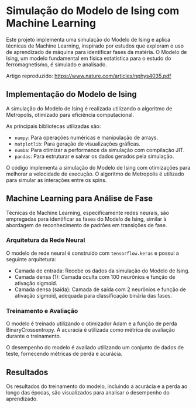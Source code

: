 # Simulação do Modelo de Ising com Machine Learning

Este projeto implementa uma simulação do Modelo de Ising e aplica técnicas de Machine Learning, inspirado por estudos que exploram o uso de aprendizado de máquina para identificar fases da matéria. O Modelo de Ising, um modelo fundamental em física estatística para o estudo do ferromagnetismo, é simulado e analisado.

Artigo reproduzido: https://www.nature.com/articles/nphys4035.pdf

## Implementação do Modelo de Ising

A simulação do Modelo de Ising é realizada utilizando o algoritmo de Metropolis, otimizado para eficiência computacional.

As principais bibliotecas utilizadas são:

* `numpy`: Para operações numéricas e manipulação de arrays.
* `matplotlib`: Para geração de visualizações gráficas.
* `numba`: Para otimizar a performance da simulação com compilação JIT. 
* `pandas`: Para estruturar e salvar os dados gerados pela simulação. 

O código implementa a simulação do Modelo de Ising com otimizações para melhorar a velocidade de execução. O algoritmo de Metropolis é utilizado para simular as interações entre os spins.

## Machine Learning para Análise de Fase

Técnicas de Machine Learning, especificamente redes neurais, são empregadas para identificar as fases do Modelo de Ising, similar à abordagem de reconhecimento de padrões em transições de fase.

###   Arquitetura da Rede Neural

O modelo de rede neural é construído com `tensorflow.keras` e possui a seguinte arquitetura:

* Camada de entrada: Recebe os dados da simulação do Modelo de Ising. 
* Camada densa (1): Camada oculta com 100 neurônios e função de ativação sigmoid. 
* Camada densa (saída): Camada de saída com 2 neurônios e função de ativação sigmoid, adequada para classificação binária das fases.

###   Treinamento e Avaliação

O modelo é treinado utilizando o otimizador Adam e a função de perda BinaryCrossentropy. A acurácia é utilizada como métrica de avaliação durante o treinamento.

O desempenho do modelo é avaliado utilizando um conjunto de dados de teste, fornecendo métricas de perda e acurácia. 

## Resultados

Os resultados do treinamento do modelo, incluindo a acurácia e a perda ao longo das épocas, são visualizados para analisar o desempenho do aprendizado.

